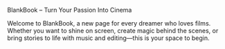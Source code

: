 BlankBook – Turn Your Passion Into Cinema

Welcome to BlankBook, a new page for every dreamer who loves films. Whether you want to shine on screen, create magic behind the scenes, or bring stories to life with music and editing—this is your space to begin.
